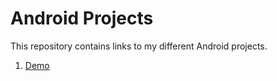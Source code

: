 # Android Projects

This repository contains links to my different Android projects.

1. [Demo](https://github.com/Md-E-I-Emamul/my_app)

